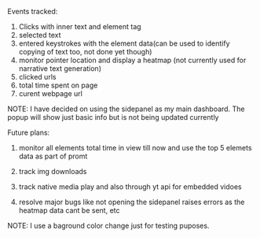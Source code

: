 Events tracked:
1. Clicks with inner text and element tag
2. selected text
3. entered keystrokes with the element data(can be used to identify copying of text too, not done yet though)
4. monitor pointer location and display a heatmap (not currently used for narrative text generation)
5. clicked urls
6. total time spent on page
7. curent webpage url

NOTE: I have decided on using the sidepanel as my main dashboard. The popup will show just basic info but is not being updated currently

Future plans:
1. monitor all elements total time in view till now and use the top 5 elemets data as part of promt
2. track img downloads
3. track native media play and also through yt api for embedded vidoes
   
4. resolve major bugs like not opening the sidepanel raises errors as the heatmap data cant be sent, etc

NOTE: I use a baground color change just for testing puposes. 
